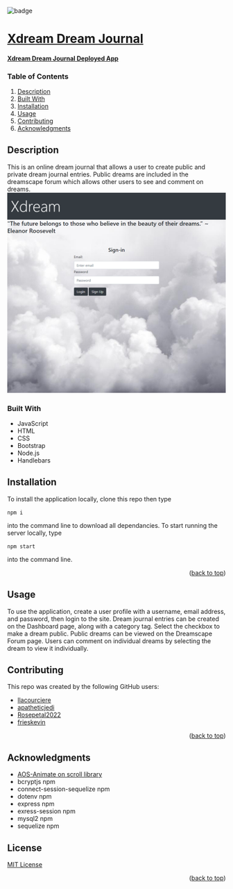 
<div id="top"></div>

![badge](https://img.shields.io/badge/license-MIT-brightgreen)

# [Xdream Dream Journal](https://github.com/llacourciere/Xdream)
#### [Xdream Dream Journal Deployed App](https://nameless-falls-05978.herokuapp.com/)

### Table of Contents

1. [Description](#description)
2. [Built With](#built-with)
3. [Installation](#installation)
4. [Usage](#usage)
5. [Contributing](#contributing)
6. [Acknowledgments](#acknowledgments)

## Description


This is an online dream journal that allows a user to create public and private dream journal entries. Public dreams are included in the dreamscape forum which allows other users to see and comment on dreams.
![Xdream screenshot](./public/images/screencapture-localhost-3001-2022-10-24-16_45_12.png)

### Built With


* JavaScript
* HTML
* CSS
* Bootstrap
* Node.js
* Handlebars

## Installation

To install the application locally, clone this repo then type 
~~~ 
npm i 
~~~ 
into the command line to download all dependancies. To start running the server locally, type 
~~~ 
npm start 
~~~ 
into the command line. 

<p align="right">(<a href="#top">back to top</a>)</p>

## Usage

To use the application, create a user profile with a username, email address, and password, then login to the site. Dream journal entries can be created on the Dashboard page, along with a category tag. Select the checkbox to make a dream public. Public dreams can be viewed on the Dreamscape Forum page. Users can comment on individual dreams by selecting the dream to view it individually.

## Contributing

This repo was created by the following GitHub users: 
* [llacourciere](https://github.com/llacourciere)
* [apatheticjedi](https://github.com/apatheticjedi)
* [Rosepetal2022](https://github.com/Rosepetal2022)
* [frieskevin](https://github.com/frieskevin)

<p align="right">(<a href="#top">back to top</a>)</p>



## Acknowledgments

* [AOS-Animate on scroll library](https://github.com/michalsnik/aos)
* bcryptjs npm
* connect-session-sequelize npm
* dotenv npm
* express npm
* exress-session npm
* mysql2 npm
* sequelize npm



## License

[MIT License](https://spdx.org/licenses/MIT.html)


<p align="right">(<a href="#top">back to top</a>)</p>

